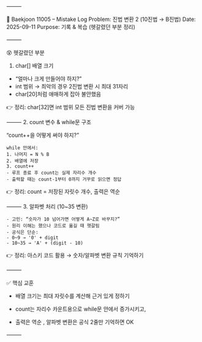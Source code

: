 ⸻

📌 Baekjoon 11005 – Mistake Log
Problem: 진법 변환 2 (10진법 → B진법)
Date: 2025-09-11
Purpose: 기록 & 복습 (헷갈렸던 부분 정리)

⸻

😵 헷갈렸던 부분
1.	char[] 배열 크기

-  “얼마나 크게 만들어야 하지?”
- int 범위 → 최악의 경우 2진법 변환 시 최대 31자리
-  char[20]처럼 애매하게 잡아 불안했음

👉 정리: char[32]면 int 범위 모든 진법 변환을 커버 가능

⸻
2.	count 변수 & while문 구조

 “count++을 어떻게 써야 하지?”

	while 안에서:
	1. 나머지 = N % B
	2. 배열에 저장
	3. count++
	- 루프 종료 후 count는 실제 자리수 개수
	- 출력할 때는 count-1부터 0까지 거꾸로 읽으면 정답

👉 정리: count = 저장된 자릿수 개수, 출력은 역순

⸻
3.	알파벳 처리 (10~35 변환)

	- 고민: “숫자가 10 넘어가면 어떻게 A~Z로 바꾸지?”
	- 원리 이해는 했으나 코드로 옮길 때 헷갈림
	- 공식은 단순:
	- 0~9 → '0' + digit
	- 10~35 → 'A' + (digit - 10)

👉 정리: 아스키 코드 활용 → 숫자/알파벳 변환 규칙 기억하기

⸻

✅ 핵심 교훈 
- 배열 크기는 최대 자릿수를 계산해 근거 있게 정하기

- count는 자리수 카운트용으로 while문 안에서 증가시키고, 

- 출력은 역순  , 알파벳 변환은 공식 2줄만 기억하면 OK

⸻
